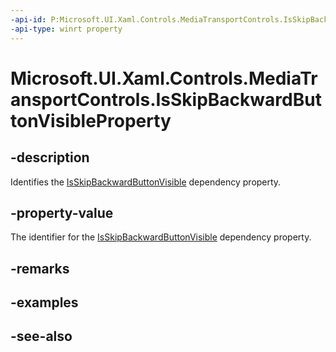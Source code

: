 ```yaml
---
-api-id: P:Microsoft.UI.Xaml.Controls.MediaTransportControls.IsSkipBackwardButtonVisibleProperty
-api-type: winrt property
---
```


<!-- Property syntax
public Windows.UI.Xaml.DependencyProperty IsSkipBackwardButtonVisibleProperty { get; }
-->

# Microsoft.UI.Xaml.Controls.MediaTransportControls.IsSkipBackwardButtonVisibleProperty

## -description
Identifies the [IsSkipBackwardButtonVisible](mediatransportcontrols_isskipbackwardbuttonvisible.md) dependency property.

## -property-value
The identifier for the [IsSkipBackwardButtonVisible](mediatransportcontrols_isskipbackwardbuttonvisible.md) dependency property.

## -remarks

## -examples

## -see-also
